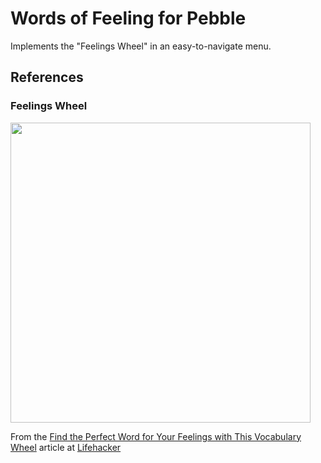 # Words of Feeling for Pebble

Implements the "Feelings Wheel" in an easy-to-navigate menu.



## References ##

### Feelings Wheel ###

<img src="https://i.kinja-img.com/gawker-media/image/upload/s--4K5Ls2lC--/c_scale,fl_progressive,q_80,w_800/lsqu8qcp7nkg4w5xz7qy.jpg" width="480px">

From the [Find the Perfect Word for Your Feelings with This Vocabulary Wheel](http://lifehacker.com/find-the-perfect-word-for-your-feelings-with-this-vocab-1653013241) article at [Lifehacker](http://lifehacker.com/)

